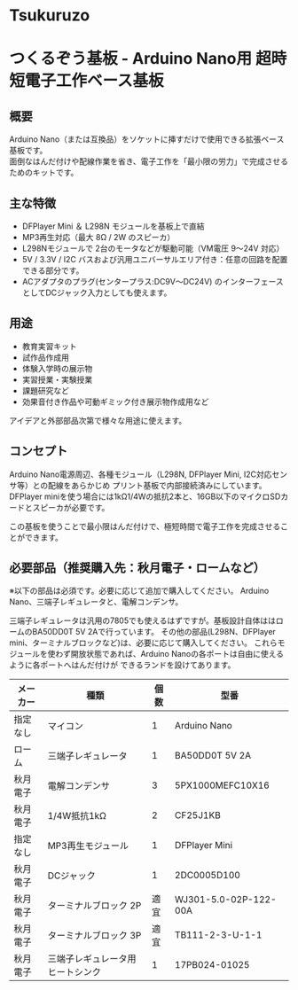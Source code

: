# Tsukuruzo

# つくるぞう基板 - Arduino Nano用 超時短電子工作ベース基板

## 概要

Arduino Nano（または互換品）をソケットに挿すだけで使用できる拡張ベース基板です。  
面倒なはんだ付けや配線作業を省き、電子工作を「最小限の労力」で完成させるためのキットです。

## 主な特徴

- DFPlayer Mini ＆ L298N モジュールを基板上で直結
- MP3再生対応（最大 8Ω / 2W のスピーカ）
- L298Nモジュールで 2台のモータなどが駆動可能（VM電圧 9～24V 対応）
- 5V / 3.3V / I2C バスおよび汎用ユニバーサルエリア付き：任意の回路を配置できる部分です。
- ACアダプタのプラグ(センタープラス:DC9V～DC24V) のインターフェースとしてDCジャック入力としても使えます。

## 用途

- 教育実習キット
- 試作品作成用
- 体験入学時の展示物
- 実習授業・実験授業
- 課題研究など
- 効果音付き作品や可動ギミック付き展示物作成用など

アイデアと外部部品次第で様々な用途に使えます。


## コンセプト

Arduino Nano電源周辺、各種モジュール（L298N, DFPlayer Mini, I2C対応センサ等）との配線をあらかじめ
プリント基板で内部接続済みにしています。DFPlayer miniを使う場合には1kΩ1/4Wの抵抗2本と、16GB以下のマイクロSDカードとスピーカが必要です。
  
この基板を使うことで最小限はんだ付けで、極短時間で電子工作を完成させることができます。

## 必要部品（推奨購入先：秋月電子・ロームなど）

※以下の部品は必須です。必要に応じて追加で購入してください。
Arduino Nano、三端子レギュレータと、電解コンデンサ。

 三端子レギュレータは汎用の7805でも使えるはずですが。基板設計自体ははロームのBA50DD0T 5V 2Aで行っています。 
その他の部品(L298N、DFPlayer mini、ターミナルブロックなど)は、必要に応じて購入してください。
これらモジュールを使わず開放状態であれば、Arduino Nanoの各ポートは自由に使えるように各ポートへはんだ付けが
できるランドを設けてあります。

| メーカー | 種類                             | 個数 | 型番                  |
|----------|----------------------------------|------|-----------------------|
| 指定なし | マイコン                         | 1    | Arduino Nano          |
| ローム   | 三端子レギュレータ               | 1    | BA50DD0T 5V 2A        |
| 秋月電子 | 電解コンデンサ                   | 3    | 5PX1000MEFC10X16      |
| 秋月電子 | 1/4W抵抗1kΩ                      | 2    | CF25J1KB              |
| 指定なし | MP3再生モジュール                | 1    | DFPlayer Mini         |
| 秋月電子 | DCジャック                       | 1    | 2DC0005D100           |
| 秋月電子 | ターミナルブロック 2P            | 適宜 | WJ301-5.0-02P-122-00A |
| 秋月電子 | ターミナルブロック 3P            | 適宜 | TB111-2-3-U-1-1       |
| 秋月電子 | 三端子レギュレータ用ヒートシンク | 1    | 17PB024-01025         |
